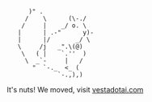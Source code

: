 
          )" .
         /    \      (\-./
        /     |    _/ o. \
       |      | .-"      y)-
       |      |/       _/ \
       \     /j   _".\(@) 
        \   ( |    `.''  )         
         \  _`-     |   /
           "  `-._  <_ (
                  `-.,),)

It's nuts!
                  We moved, visit [vestadotai.com](https://vestadotai.com)
